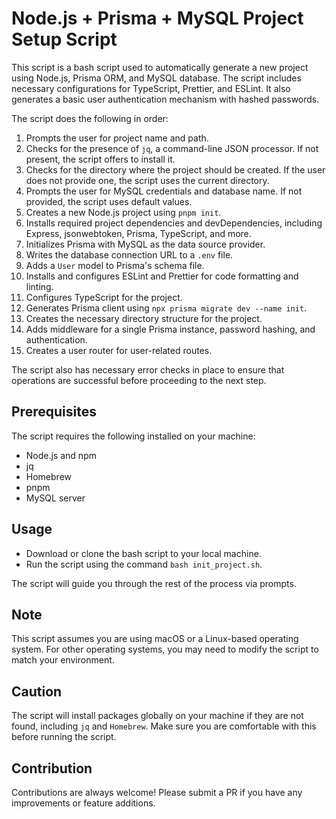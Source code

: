 # Node.js + Prisma + MySQL Project Setup Script

This script is a bash script used to automatically generate a new project using Node.js, Prisma ORM, and MySQL database. The script includes necessary configurations for TypeScript, Prettier, and ESLint. It also generates a basic user authentication mechanism with hashed passwords.

The script does the following in order:

1. Prompts the user for project name and path.
2. Checks for the presence of `jq`, a command-line JSON processor. If not present, the script offers to install it.
3. Checks for the directory where the project should be created. If the user does not provide one, the script uses the current directory.
4. Prompts the user for MySQL credentials and database name. If not provided, the script uses default values.
5. Creates a new Node.js project using `pnpm init`.
6. Installs required project dependencies and devDependencies, including Express, jsonwebtoken, Prisma, TypeScript, and more.
7. Initializes Prisma with MySQL as the data source provider.
8. Writes the database connection URL to a `.env` file.
9. Adds a `User` model to Prisma's schema file.
10. Installs and configures ESLint and Prettier for code formatting and linting.
11. Configures TypeScript for the project.
12. Generates Prisma client using `npx prisma migrate dev --name init`.
13. Creates the necessary directory structure for the project.
14. Adds middleware for a single Prisma instance, password hashing, and authentication.
15. Creates a user router for user-related routes.

The script also has necessary error checks in place to ensure that operations are successful before proceeding to the next step.

## Prerequisites

The script requires the following installed on your machine:

- Node.js and npm
- jq
- Homebrew
- pnpm
- MySQL server

## Usage

- Download or clone the bash script to your local machine.
- Run the script using the command `bash init_project.sh`.

The script will guide you through the rest of the process via prompts.

## Note

This script assumes you are using macOS or a Linux-based operating system. For other operating systems, you may need to modify the script to match your environment.

## Caution

The script will install packages globally on your machine if they are not found, including `jq` and `Homebrew`. Make sure you are comfortable with this before running the script.

## Contribution

Contributions are always welcome! Please submit a PR if you have any improvements or feature additions.

